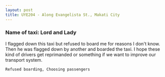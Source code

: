 ```yaml
---
layout: post
title: UYE204 - Along Evangelista St., Makati City
---
```


### Name of taxi: Lord and Lady

I flagged down this taxi but refused to board me for reasons I don't know. Then he was flagged down by another and boarded the taxi. I hope these kind of drivers get reprimanded or something if we want to improve our transport system.

```Refused boarding, Choosing passengers```
